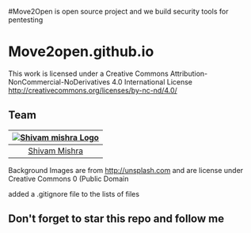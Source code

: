 #Move2Open is open source project and we build security tools for pentesting


# Move2open.github.io
This work is licensed under a Creative Commons Attribution-NonCommercial-NoDerivatives 4.0 International License http://creativecommons.org/licenses/by-nc-nd/4.0/



## Team

|[![Shivam mishra Logo](https://avatars1.githubusercontent.com/u/46820509?s=50)](https://alphaqx.github.io/shivam)|
| :-: |
| [Shivam Mishra](https://github.com/AlphaQx) |



Background Images are from http://unsplash.com and are license under Creative Commons 0 (Public Domain

added a .gitignore file to the lists of files


## Don't forget to star this repo and follow me 


